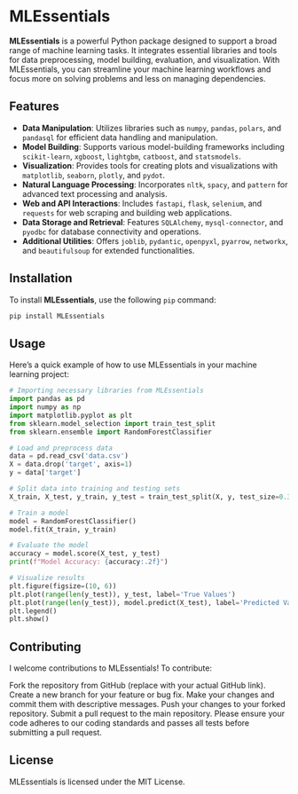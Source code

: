 # MLEssentials

**MLEssentials** is a powerful Python package designed to support a broad range of machine learning tasks. It integrates essential libraries and tools for data preprocessing, model building, evaluation, and visualization. With MLEssentials, you can streamline your machine learning workflows and focus more on solving problems and less on managing dependencies.

## Features

- **Data Manipulation**: Utilizes libraries such as `numpy`, `pandas`, `polars`, and `pandasql` for efficient data handling and manipulation.
- **Model Building**: Supports various model-building frameworks including `scikit-learn`, `xgboost`, `lightgbm`, `catboost`, and `statsmodels`.
- **Visualization**: Provides tools for creating plots and visualizations with `matplotlib`, `seaborn`, `plotly`, and `pydot`.
- **Natural Language Processing**: Incorporates `nltk`, `spacy`, and `pattern` for advanced text processing and analysis.
- **Web and API Interactions**: Includes `fastapi`, `flask`, `selenium`, and `requests` for web scraping and building web applications.
- **Data Storage and Retrieval**: Features `SQLAlchemy`, `mysql-connector`, and `pyodbc` for database connectivity and operations.
- **Additional Utilities**: Offers `joblib`, `pydantic`, `openpyxl`, `pyarrow`, `networkx`, and `beautifulsoup` for extended functionalities.

## Installation

To install **MLEssentials**, use the following `pip` command:

```bash
pip install MLEssentials
```
## Usage
Here’s a quick example of how to use MLEssentials in your machine learning project:


```python
# Importing necessary libraries from MLEssentials
import pandas as pd
import numpy as np
import matplotlib.pyplot as plt
from sklearn.model_selection import train_test_split
from sklearn.ensemble import RandomForestClassifier

# Load and preprocess data
data = pd.read_csv('data.csv')
X = data.drop('target', axis=1)
y = data['target']

# Split data into training and testing sets
X_train, X_test, y_train, y_test = train_test_split(X, y, test_size=0.3, random_state=42)

# Train a model
model = RandomForestClassifier()
model.fit(X_train, y_train)

# Evaluate the model
accuracy = model.score(X_test, y_test)
print(f"Model Accuracy: {accuracy:.2f}")

# Visualize results
plt.figure(figsize=(10, 6))
plt.plot(range(len(y_test)), y_test, label='True Values')
plt.plot(range(len(y_test)), model.predict(X_test), label='Predicted Values', linestyle='--')
plt.legend()
plt.show()
```

## Contributing

I welcome contributions to MLEssentials! To contribute:

Fork the repository from GitHub (replace with your actual GitHub link).
Create a new branch for your feature or bug fix.
Make your changes and commit them with descriptive messages.
Push your changes to your forked repository.
Submit a pull request to the main repository.
Please ensure your code adheres to our coding standards and passes all tests before submitting a pull request.

## License

MLEssentials is licensed under the MIT License. 